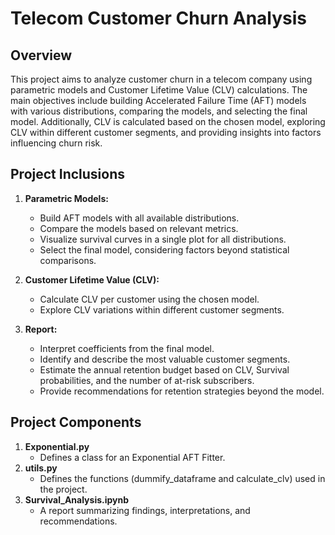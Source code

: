 # Telecom Customer Churn Analysis

## Overview

This project aims to analyze customer churn in a telecom company using parametric models and Customer Lifetime Value (CLV) calculations. The main objectives include building Accelerated Failure Time (AFT) models with various distributions, comparing the models, and selecting the final model. Additionally, CLV is calculated based on the chosen model, exploring CLV within different customer segments, and providing insights into factors influencing churn risk.

## Project Inclusions

1. **Parametric Models:**
   - Build AFT models with all available distributions.
   - Compare the models based on relevant metrics.
   - Visualize survival curves in a single plot for all distributions.
   - Select the final model, considering factors beyond statistical comparisons.

2. **Customer Lifetime Value (CLV):**
   - Calculate CLV per customer using the chosen model.
   - Explore CLV variations within different customer segments.

3. **Report:**
   - Interpret coefficients from the final model.
   - Identify and describe the most valuable customer segments.
   - Estimate the annual retention budget based on CLV, Survival probabilities, and the number of at-risk subscribers.
   - Provide recommendations for retention strategies beyond the model.

## Project Components

1. **Exponential.py**
   - Defines a class for an Exponential AFT Fitter.
2. **utils.py**
   - Defines the functions (dummify_dataframe and calculate_clv) used in the project.
3. **Survival_Analysis.ipynb**
    - A report summarizing findings, interpretations, and recommendations.